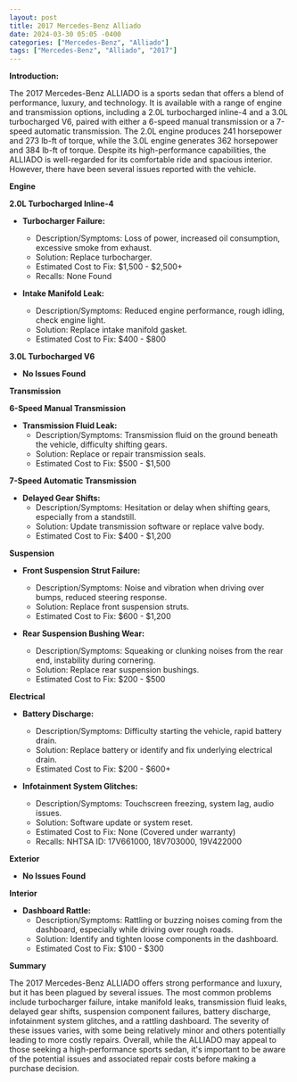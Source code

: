 ```yaml
---
layout: post
title: 2017 Mercedes-Benz Alliado
date: 2024-03-30 05:05 -0400
categories: ["Mercedes-Benz", "Alliado"]
tags: ["Mercedes-Benz", "Alliado", "2017"]
---
```

**Introduction:**

The 2017 Mercedes-Benz ALLIADO is a sports sedan that offers a blend of performance, luxury, and technology. It is available with a range of engine and transmission options, including a 2.0L turbocharged inline-4 and a 3.0L turbocharged V6, paired with either a 6-speed manual transmission or a 7-speed automatic transmission. The 2.0L engine produces 241 horsepower and 273 lb-ft of torque, while the 3.0L engine generates 362 horsepower and 384 lb-ft of torque. Despite its high-performance capabilities, the ALLIADO is well-regarded for its comfortable ride and spacious interior. However, there have been several issues reported with the vehicle.

**Engine**

**2.0L Turbocharged Inline-4**

* **Turbocharger Failure:**
    * Description/Symptoms: Loss of power, increased oil consumption, excessive smoke from exhaust.
    * Solution: Replace turbocharger.
    * Estimated Cost to Fix: $1,500 - $2,500+
    * Recalls: None Found

* **Intake Manifold Leak:**
    * Description/Symptoms: Reduced engine performance, rough idling, check engine light.
    * Solution: Replace intake manifold gasket.
    * Estimated Cost to Fix: $400 - $800

**3.0L Turbocharged V6**

* **No Issues Found**

**Transmission**

**6-Speed Manual Transmission**

* **Transmission Fluid Leak:**
    * Description/Symptoms: Transmission fluid on the ground beneath the vehicle, difficulty shifting gears.
    * Solution: Replace or repair transmission seals.
    * Estimated Cost to Fix: $500 - $1,500

**7-Speed Automatic Transmission**

* **Delayed Gear Shifts:**
    * Description/Symptoms: Hesitation or delay when shifting gears, especially from a standstill.
    * Solution: Update transmission software or replace valve body.
    * Estimated Cost to Fix: $400 - $1,200

**Suspension**

* **Front Suspension Strut Failure:**
    * Description/Symptoms: Noise and vibration when driving over bumps, reduced steering response.
    * Solution: Replace front suspension struts.
    * Estimated Cost to Fix: $600 - $1,200

* **Rear Suspension Bushing Wear:**
    * Description/Symptoms: Squeaking or clunking noises from the rear end, instability during cornering.
    * Solution: Replace rear suspension bushings.
    * Estimated Cost to Fix: $200 - $500

**Electrical**

* **Battery Discharge:**
    * Description/Symptoms: Difficulty starting the vehicle, rapid battery drain.
    * Solution: Replace battery or identify and fix underlying electrical drain.
    * Estimated Cost to Fix: $200 - $600+

* **Infotainment System Glitches:**
    * Description/Symptoms: Touchscreen freezing, system lag, audio issues.
    * Solution: Software update or system reset.
    * Estimated Cost to Fix: None (Covered under warranty)
    * Recalls: NHTSA ID: 17V661000, 18V703000, 19V422000

**Exterior**

* **No Issues Found**

**Interior**

* **Dashboard Rattle:**
    * Description/Symptoms: Rattling or buzzing noises coming from the dashboard, especially while driving over rough roads.
    * Solution: Identify and tighten loose components in the dashboard.
    * Estimated Cost to Fix: $100 - $300

**Summary**

The 2017 Mercedes-Benz ALLIADO offers strong performance and luxury, but it has been plagued by several issues. The most common problems include turbocharger failure, intake manifold leaks, transmission fluid leaks, delayed gear shifts, suspension component failures, battery discharge, infotainment system glitches, and a rattling dashboard. The severity of these issues varies, with some being relatively minor and others potentially leading to more costly repairs. Overall, while the ALLIADO may appeal to those seeking a high-performance sports sedan, it's important to be aware of the potential issues and associated repair costs before making a purchase decision.
